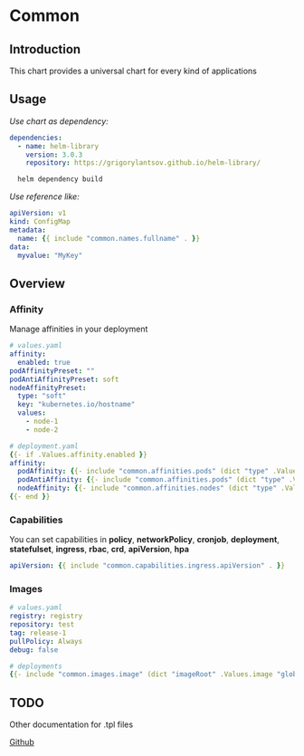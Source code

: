# Common

## Introduction

This chart provides a universal chart for every kind of applications

## Usage

*Use chart as dependency:*

```yaml
dependencies:
  - name: helm-library
    version: 3.0.3
    repository: https://grigorylantsov.github.io/helm-library/
```

```sh
  helm dependency build
```

*Use reference like:*

```yaml
apiVersion: v1
kind: ConfigMap
metadata:
  name: {{ include "common.names.fullname" . }}
data:
  myvalue: "MyKey"
```

## Overview

### Affinity

Manage affinities in your deployment

```yaml
# values.yaml
affinity:
  enabled: true
podAffinityPreset: ""
podAntiAffinityPreset: soft
nodeAffinityPreset:
  type: "soft"
  key: "kubernetes.io/hostname"
  values:
    - node-1
    - node-2

# deployment.yaml
{{- if .Values.affinity.enabled }}
affinity:
  podAffinity: {{- include "common.affinities.pods" (dict "type" .Values.podAffinityPreset "context" $) | nindent 10 }}
  podAntiAffinity: {{- include "common.affinities.pods" (dict "type" .Values.podAntiAffinityPreset "context" $) | nindent 10 }}
  nodeAffinity: {{- include "common.affinities.nodes" (dict "type" .Values.nodeAffinityPreset.type "key" .Values.nodeAffinityPreset.key "values" .Values.nodeAffinityPreset.values) | nindent 10 }}
{{- end }}
```

### Capabilities

You can set capabilities in **policy**, **networkPolicy**, **cronjob**, **deployment**, **statefulset**, **ingress**, **rbac**, **crd**, **apiVersion**, **hpa**

```yaml
apiVersion: {{ include "common.capabilities.ingress.apiVersion" . }}
```

### Images

```yaml
# values.yaml
registry: registry
repository: test
tag: release-1
pullPolicy: Always
debug: false

# deployments
{{- include "common.images.image" (dict "imageRoot" .Values.image "global" .Values.global) -}}
```


## TODO
Other documentation for .tpl files

[Github](https://github.com/GrigoryLantsov)